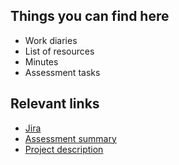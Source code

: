 ## Things you can find here

- Work diaries
- List of resources
- Minutes
- Assessment tasks

## Relevant links

- [Jira](https://comp3900-h15a-capsquad.atlassian.net/jira/software/c/projects/UL/pages)
- [Assessment summary](https://webcms3.cse.unsw.edu.au/static/uploads/course/COMP9900/20T3/e54a2e1c967d6d0e5eedb04ab1d811a0dc6271f6847ad8b3cac9057b97386834/COMP39900AssessmentGuidelines.pdf)
- [Project description](https://webcms3.cse.unsw.edu.au/static/uploads/course/COMP9900/20T3/3a2533c5ccce07f953e7460671a3ba906bb74de77e0ae4f4a6a2f6a31a405eb7/ultraCastSpec.pdf)
